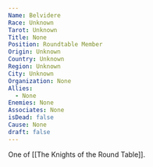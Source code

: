 ```yaml
---
Name: Belvidere
Race: Unknown
Tarot: Unknown
Title: None
Position: Roundtable Member
Origin: Unknown
Country: Unknown
Region: Unknown
City: Unknown
Organization: None
Allies:
  - None
Enemies: None
Associates: None
isDead: false
Cause: None
draft: false
---
```

One of [[The Knights of the Round Table]].